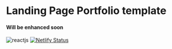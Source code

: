 # Landing Page Portfolio template 

#### Will be enhanced soon 
![reactjs](https://img.shields.io/badge/React-20232A?style=for-the-badge&logo=react&logoColor=61DAFB)
[![Netlify Status](https://api.netlify.com/api/v1/badges/d9beae91-093a-47cf-815e-90a925dea6d2/deploy-status)](https://app.netlify.com/sites/othmane-derrar/deploys)
